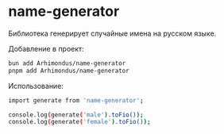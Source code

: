 # name-generator

Библиотека генерирует случайные имена на русском языке.

Добавление в проект:

```bash
bun add Arhimondus/name-generator
pnpm add Arhimondus/name-generator
```

Использование:

```bash
import generate from 'name-generator';

console.log(generate('male').toFio());
console.log(generate('female').toFio());
```